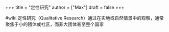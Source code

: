 +++
title = "定性研究"
author = ["Max"]
draft = false
+++

\#wiki
定性研究（Qualitative Research）通过在实地或自然情景中的观察，通常聚焦于小的团体或社区，而非大团体甚至整个国家
